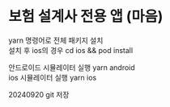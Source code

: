 # 보험 설계사 전용 앱 (마음)

yarn 명령어로 전체 패키지 설치<br>
설치 후 ios의 경우 cd ios && pod install<br>

안드로이드 시뮬레이터 실행 yarn android<br>
ios 시뮬레이터 실행 yarn ios<br>

20240920 git 저장

